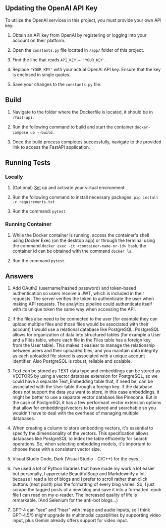 ## Updating the OpenAI API Key

To utilize the OpenAI services in this project, you must provide your own API key.

1. Obtain an API key from OpenAI by registering or logging into your account on their platform.

2. Open the `constants.py` file located in `/app/` folder of this project.

3. Find the line that reads `API_KEY = 'YOUR_KEY'`.

4. Replace `'YOUR_KEY'` with your actual OpenAI API key. Ensure that the key is enclosed in single quotes.

5. Save your changes to the `constants.py` file.

## Build

1. Navigate to the folder where the Dockerfile is located, it should be in `/fast-api`.

2. Run the following command to build and start the container `docker-compose up --build`.

3. Once the build process completes successfully, navigate to the provided link to access the FastAPI application.

## Running Tests



### Locally

1. (Optional) [Set](https://python.land/virtual-environments/virtualenv) up and activate your virtual environment.

2. Run the following command to install necessary packages: `pip install -r requirements.txt`

3. Run the command: `pytest`

### Running Container

1. While the Docker container is running, access the container's shell using Docker Exec (on the desktop app) or through the terminal using the command `docker exec -it <container-name-or-id> bash`, the container id can be obtained with the command `docker ls`.

2. Run the command `pytest`.

## Answers

1. Add OAuth2 (username/hashed password) and token-based authentication so users receive a JWT, which is included in their requests. The server verifies the token to authenticate the user when making API requests. The analytics pipeline could authenticate itself with its unique token the same way when accessing the API.

2. If the files also need to be connected to the user (for example they can upload multiple files and those files would be associated with their account) I would use a relational database like PostgreSQL. PostgreSQL allows for organization of data into structured tables (for example a User and a Files table, where each file in the Files table has a foreign key from the User table). This makes it easiear to manage the relationship between users and their uploaded files, and you maintain data integrity as each uploaded file stored is associated with a unique account identifier. Also PostgreSQL is robust, reliable and scalable.

3. Text can be stored as TEXT data type and embeddings can be stored as VECTORS by using a vector database extension for PostgreSQL, so we could have a separate Text_Embedding table that, if need be, can be associated with the User table through a foreign key. If the database does not support the data you want to store, in this case embeddings, it might be better to use a separate vector database like Pinecone. But in the case of PostgreSQl, it has a few performant vector extension options that allow for embeddings/vectors to be stored and searchable so you wouldn't have to deal with the overhead of managing multiple databases.

4. When creating a column to store embedding vectors, it's essential to specify the dimensionality of the vectors. This specification allows databases like PostgreSQL to index the table efficiently for search operations. So, when selecting embedding models, it's important to choose those with a consistent vector size.

5. Visual Studio Code, Dark (Visual Studio - C/C++) for the eyes...

6. I've used a lot of Python libraries that have made my work a lot easier but personally, I appreciate BeautifulSoup and Markdownify a lot because I read a lot of blogs and I prefer to scroll rather than click buttons (next post!) plus the formatting of every blog varies. So, I just scrape the tagged posts of a new blog and save it into a formatted .epub file I can read on my e-reader. The increased quality of life is remarkable. (And Selenium for the anti-bot blogs...)

7. GPT-4 can "see" and "hear" with image and audio inputs, so I think GPT-4.5/5 might upgrade its multimodal capabilities by supporting video input, plus Gemini already offers support for video input.